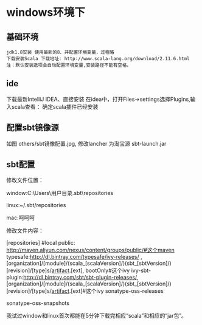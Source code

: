 # windows环境下
## 基础环境
    jdk1.8安装 使用最新的8、并配置环境变量，过程略
    下载安装Scala 下载地址: http://www.scala-lang.org/download/2.11.6.html   注：默认安装选项会自动配置环境变量,安装路径不能有空格。
    
## ide
下载最新IntelliJ IDEA、直接安装
在idea中，打开Files->settings选择Plugins,输入scala查看： 确定scala插件已经安装

## 配置sbt镜像源
如图 others/sbt镜像配置.jpg, 修改lancher 为淘宝源 sbt-launch.jar


## sbt配置
 修改文件位置：

window:C:\Users\用户目录\.sbt\repositories

linux:~/.sbt/repositories

mac:呵呵呵

修改文件内容：

[repositories]
#local
public: http://maven.aliyun.com/nexus/content/groups/public/#这个maven
typesafe:http://dl.bintray.com/typesafe/ivy-releases/ , [organization]/[module]/(scala_[scalaVersion]/)(sbt_[sbtVersion]/)[revision]/[type]s/[artifact](-[classifier]).[ext], bootOnly#这个ivy
ivy-sbt-plugin:http://dl.bintray.com/sbt/sbt-plugin-releases/, [organization]/[module]/(scala_[scalaVersion]/)(sbt_[sbtVersion]/)[revision]/[type]s/[artifact](-[classifier]).[ext]#这个ivy
sonatype-oss-releases

sonatype-oss-snapshots

我试过window和linux首次都能在5分钟下载完相应“scala”和相应的“jar包”。